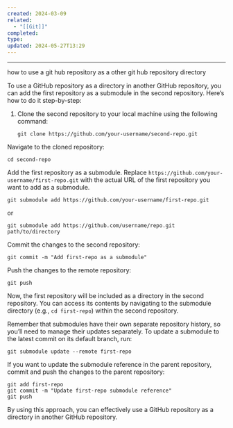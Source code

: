 ```yaml
---
created: 2024-03-09
related:
  - "[[Git]]"
completed: 
type: 
updated: 2024-05-27T13:29
---
```

---
how to use a git hub repository as a other git hub repository directory

To use a GitHub repository as a directory in another GitHub repository, you can add the first repository as a submodule in the second repository. Here’s how to do it step-by-step:

1. Clone the second repository to your local machine using the following command:
    
    ```shell
    git clone https://github.com/your-username/second-repo.git
    ```
    

Navigate to the cloned repository:

```shell
cd second-repo
```

Add the first repository as a submodule. Replace `https://github.com/your-username/first-repo.git` with the actual URL of the first repository you want to add as a submodule.

```shell
git submodule add https://github.com/your-username/first-repo.git
```

or 

```shell
git submodule add https://github.com/username/repo.git path/to/directory
```

Commit the changes to the second repository:

```shell
git commit -m "Add first-repo as a submodule"
```

Push the changes to the remote repository:

```shell
git push
```

Now, the first repository will be included as a directory in the second repository. You can access its contents by navigating to the submodule directory (e.g., `cd first-repo`) within the second repository.

Remember that submodules have their own separate repository history, so you’ll need to manage their updates separately. To update a submodule to the latest commit on its default branch, run:

```shell
git submodule update --remote first-repo
```

If you want to update the submodule reference in the parent repository, commit and push the changes to the parent repository:

```shell
git add first-repo
git commit -m "Update first-repo submodule reference"
git push
```

By using this approach, you can effectively use a GitHub repository as a directory in another GitHub repository.